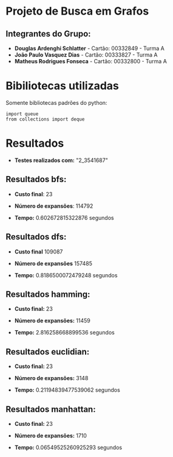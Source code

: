 # Projeto de Busca em Grafos

## Integrantes do Grupo:

- **Douglas Ardenghi Schlatter** - Cartão: 00332849 - Turma A
- **João Paulo Vasquez Dias** - Cartão: 00333827 - Turma A
- **Matheus Rodrigues Fonseca** - Cartão: 00332800 - Turma A

# Bibiliotecas utilizadas

Somente bibliotecas padrões do python:

```
import queue
from collections import deque
```

# Resultados

- **Testes realizados com:** "2_3541687"

## Resultados bfs:

- **Custo final**: 23

- **Número de expansões**: 114792

- **Tempo:** 0.602672815322876 segundos

## Resultados dfs:

- **Custo final** 109087

- **Número de expansões** 157485

- **Tempo:** 0.8186500072479248 segundos

## Resultados hamming:

- **Custo final:** 23

- **Número de expansões:** 11459

- **Tempo:** 2.816258668899536 segundos

## Resultados euclidian:

- **Custo final:** 23

- **Número de expansões:** 3148

- **Tempo:** 0.21194839477539062 segundos

## Resultados manhattan:

- **Custo final:** 23

- **Número de expansões:** 1710

- **Tempo:** 0.06549525260925293 segundos
